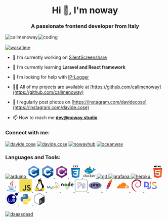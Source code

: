 <!---![logo](https://github.com/callmenoway/callmenoway/blob/main/Github%20Banner.jpg)--->
<h1 align="center">Hi 👋, I'm noway</h1>
<h3 align="center">A passionate frontend developer from Italy</h3>
<img align="right" alt="coding" width="400" src="https://cdn.discordapp.com/attachments/1026197121663258705/1091825147125715055/giphy.gif">
<p align="left"> <img src="https://komarev.com/ghpvc/?username=callmenoway&label=Profile%20views&color=0e75b6&style=flat" alt="callmenoway" /> </p>

<a href="https://instagram.com/davide.cose" target="blank"><img align="center" src="https://wakatime.com/badge/user/018cbc0e-79a9-41de-9ed4-11395b70eafd.svg" alt="wakatime"/></a>
- 🔭 I’m currently working on [SilentScreenshare](https://github.com/callmenoway/SilentScreenshare)

- 🌱 I’m currently learning **Laravel and React framework**

- 🤝 I’m looking for help with [IP-Logger](https://github.com/callmenoway/IP-Logger)

- 👨‍💻 All of my projects are available at [https://github.com/callmenoway](https://github.com/callmenoway)

- 📝 I regularly post photos on [https://instagram.com/davidecose](https://instagram.com/davide.cose)

- 📫 How to reach me **dev@noway.studio**

<h3 align="left">Connect with me:</h3>
<p align="left">
<a href="https://fb.com/davide.cose" target="blank"><img align="center" src="https://raw.githubusercontent.com/rahuldkjain/github-profile-readme-generator/master/src/images/icons/Social/facebook.svg" alt="davide.cose" height="30" width="40" /></a>
<a href="https://instagram.com/davide.cose" target="blank"><img align="center" src="https://raw.githubusercontent.com/rahuldkjain/github-profile-readme-generator/master/src/images/icons/Social/instagram.svg" alt="davide.cose" height="30" width="40" /></a>
<a href="https://www.youtube.com/c/nowayhub" target="blank"><img align="center" src="https://raw.githubusercontent.com/rahuldkjain/github-profile-readme-generator/master/src/images/icons/Social/youtube.svg" alt="nowayhub" height="30" width="40" /></a>
<a href="https://discord.gg/westrp" target="blank"><img align="center" src="https://raw.githubusercontent.com/rahuldkjain/github-profile-readme-generator/master/src/images/icons/Social/discord.svg" alt="oceanway" height="30" width="40" /></a> 
</p>

<h3 align="left">Languages and Tools:</h3>
<a href="https://www.arduino.cc/" target="_blank" rel="noreferrer"> <img src="https://cdn.worldvectorlogo.com/logos/arduino-1.svg" alt="arduino" width="40" height="40"/> </a> <a href="https://www.cprogramming.com/" target="_blank" rel="noreferrer"> <img src="https://raw.githubusercontent.com/devicons/devicon/master/icons/c/c-original.svg" alt="c" width="40" height="40"/> </a> <a href="https://www.w3schools.com/cpp/" target="_blank" rel="noreferrer"> <img src="https://raw.githubusercontent.com/devicons/devicon/master/icons/cplusplus/cplusplus-original.svg" alt="cplusplus" width="40" height="40"/> </a> <a href="https://www.w3schools.com/cs/" target="_blank" rel="noreferrer"> <img src="https://raw.githubusercontent.com/devicons/devicon/master/icons/csharp/csharp-original.svg" alt="csharp" width="40" height="40"/> </a> <a href="https://www.w3schools.com/css/" target="_blank" rel="noreferrer"> <img src="https://raw.githubusercontent.com/devicons/devicon/master/icons/css3/css3-original-wordmark.svg" alt="css3" width="40" height="40"/> </a> <a href="https://www.docker.com/" target="_blank" rel="noreferrer"> <img src="https://raw.githubusercontent.com/devicons/devicon/master/icons/docker/docker-original-wordmark.svg" alt="docker" width="40" height="40"/> </a> <a href="https://git-scm.com/" target="_blank" rel="noreferrer"> <img src="https://www.vectorlogo.zone/logos/git-scm/git-scm-icon.svg" alt="git" width="40" height="40"/> </a> <a href="https://grafana.com" target="_blank" rel="noreferrer"> <img src="https://www.vectorlogo.zone/logos/grafana/grafana-icon.svg" alt="grafana" width="40" height="40"/> </a> <a href="https://heroku.com" target="_blank" rel="noreferrer"> <img src="https://www.vectorlogo.zone/logos/heroku/heroku-icon.svg" alt="heroku" width="40" height="40"/> </a> <a href="https://www.w3.org/html/" target="_blank" rel="noreferrer"> <img src="https://raw.githubusercontent.com/devicons/devicon/master/icons/html5/html5-original-wordmark.svg" alt="html5" width="40" height="40"/> </a> <a href="https://www.java.com" target="_blank" rel="noreferrer"> <img src="https://raw.githubusercontent.com/devicons/devicon/master/icons/java/java-original.svg" alt="java" width="40" height="40"/> </a> <a href="https://developer.mozilla.org/en-US/docs/Web/JavaScript" target="_blank" rel="noreferrer"> <img src="https://raw.githubusercontent.com/devicons/devicon/master/icons/javascript/javascript-original.svg" alt="javascript" width="40" height="40"/> </a> <a href="https://www.linux.org/" target="_blank" rel="noreferrer"> <img src="https://raw.githubusercontent.com/devicons/devicon/master/icons/linux/linux-original.svg" alt="linux" width="40" height="40"/> </a> <a href="https://www.mysql.com/" target="_blank" rel="noreferrer"> <img src="https://raw.githubusercontent.com/devicons/devicon/master/icons/mysql/mysql-original-wordmark.svg" alt="mysql" width="40" height="40"/> </a> <a href="https://nodejs.org" target="_blank" rel="noreferrer"> <img src="https://raw.githubusercontent.com/devicons/devicon/master/icons/nodejs/nodejs-original-wordmark.svg" alt="nodejs" width="40" height="40"/> </a> <a href="https://www.photoshop.com/en" target="_blank" rel="noreferrer"> <img src="https://raw.githubusercontent.com/devicons/devicon/master/icons/photoshop/photoshop-line.svg" alt="photoshop" width="40" height="40"/> </a> <a href="https://www.php.net" target="_blank" rel="noreferrer"> <img src="https://raw.githubusercontent.com/devicons/devicon/master/icons/php/php-original.svg" alt="php" width="40" height="40"/> </a>  <img src="https://raw.githubusercontent.com/devicons/devicon/master/icons/apache/apache-original.svg" alt="apache" width="40" height="40"/> </a> <a href="https://apache.com/" target="_blank" rel="noreferrer"> <img src="https://raw.githubusercontent.com/devicons/devicon/master/icons/cloudflare/cloudflare-original.svg" alt="cloudflare" width="40" height="40"/> </a> <a href="https://cloudflare.com/" target="_blank" rel="noreferrer"> <img src="https://raw.githubusercontent.com/devicons/devicon/master/icons/debian/debian-original.svg" alt="debian" width="40" height="40"/> </a> <a href="https://debian.com/" target="_blank" rel="noreferrer"> <img src="https://raw.githubusercontent.com/devicons/devicon/master/icons/discordjs/discordjs-original.svg" alt="discordjs" width="40" height="40"/> </a> <a href="https://discordjs.com/" target="_blank" rel="noreferrer"> <img src="https://raw.githubusercontent.com/devicons/devicon/master/icons/lua/lua-original.svg" alt="lua" width="40" height="40"/> </a> <a href="https://lua.com/" target="_blank" rel="noreferrer"> <a href="https://www.python.org" target="_blank" rel="noreferrer"> <img src="https://raw.githubusercontent.com/devicons/devicon/master/icons/python/python-original.svg" alt="python" width="40" height="40"/> </a> <a href="https://python.com/" target="_blank" rel="noreferrer"> <img src="https://raw.githubusercontent.com/devicons/devicon/master/icons/bash/bash-original.svg" alt="bash" width="40" height="40"/> </a> <a href="https://bash.com/" target="_blank" rel="noreferrer"> </p>

<a href="https://fb.com/davide.cose" target="blank"><img align="center" src="https://wakatime.com/share/@noway/0154cccf-f9fc-4c69-929b-b12d026e9948.svg" alt="daaasdasd" /></a>
